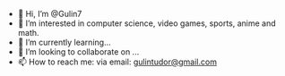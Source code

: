 - 👋 Hi, I’m @Gulin7
- 👀 I’m interested in computer science, video games, sports, anime and math.
- 🌱 I’m currently learning...
- 💞️ I’m looking to collaborate on ...
- 📫 How to reach me: via email: gulintudor@gmail.com

<!---
Gulin7/Gulin7 is a ✨ special ✨ repository because its `README.md` (this file) appears on your GitHub profile.
You can click the Preview link to take a look at your changes.
--->
